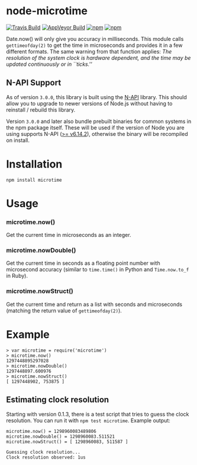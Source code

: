 # node-microtime

[![Travis Build](https://img.shields.io/travis/wadey/node-microtime/master.svg?label=linux,%20os%20x)](https://travis-ci.org/wadey/node-microtime)
[![AppVeyor Build](https://img.shields.io/appveyor/ci/WadeSimmons/node-microtime/master.svg?label=windows)](https://ci.appveyor.com/project/WadeSimmons/node-microtime)
[![npm](https://img.shields.io/npm/dm/microtime.svg)](https://www.npmjs.com/package/microtime)
[![npm](https://img.shields.io/npm/v/microtime.svg)](https://www.npmjs.com/package/microtime)

Date.now() will only give you accuracy in milliseconds. This module calls
`gettimeofday(2)` to get the time in microseconds and provides it in a few
different formats. The same warning from that function applies:
_The resolution of the system clock is hardware dependent, and the time may
be updated continuously or in ``ticks.''_

## N-API Support

As of version `3.0.0`, this library is built using the [N-API](https://nodejs.org/api/n-api.html) library. This should allow you to upgrade to newer versions of Node.js without having to reinstall / rebuild this library.

Version `3.0.0` and later also bundle prebuilt binaries for common systems in
the npm package itself. These will be used if the version of Node you are using
supports N-API ([>= v6.14.2](https://nodejs.org/api/n-api.html#n_api_n_api_version_matrix)), otherwise the binary will be recompiled on install.

# Installation

    npm install microtime

# Usage

### microtime.now()

Get the current time in microseconds as an integer.

### microtime.nowDouble()

Get the current time in seconds as a floating point number with microsecond
accuracy (similar to `time.time()` in Python and `Time.now.to_f` in Ruby).

### microtime.nowStruct()

Get the current time and return as a list with seconds and microseconds (matching the return value of `gettimeofday(2)`).

# Example

    > var microtime = require('microtime')
    > microtime.now()
    1297448895297028
    > microtime.nowDouble()
    1297448897.600976
    > microtime.nowStruct()
    [ 1297448902, 753875 ]

## Estimating clock resolution

Starting with version 0.1.3, there is a test script that tries to guess the clock resolution. You can run it with `npm test microtime`. Example output:

    microtime.now() = 1298960083489806
    microtime.nowDouble() = 1298960083.511521
    microtime.nowStruct() = [ 1298960083, 511587 ]

    Guessing clock resolution...
    Clock resolution observed: 1us
